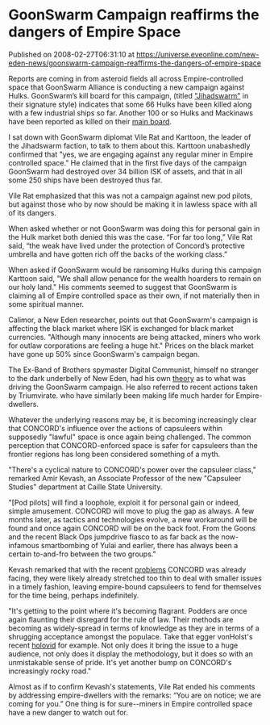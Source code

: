 # GoonSwarm Campaign reaffirms the dangers of Empire Space
Published on 2008-02-27T06:31:10 at https://universe.eveonline.com/new-eden-news/goonswarm-campaign-reaffirms-the-dangers-of-empire-space

Reports are coming in from asteroid fields all across Empire-controlled space that GoonSwarm Alliance is conducting a new campaign against Hulks. GoonSwarm’s kill board for this campaign, (titled ["Jihadswarm"](http://www.jihadswarm.com/) in their signature style) indicates that some 66 Hulks have been killed along with a few industrial ships so far. Another 100 or so Hulks and Mackinaws have been reported as killed on their [main board](http://killboard.goonfleet.com). 

I sat down with GoonSwarm diplomat Vile Rat and Karttoon, the leader of the Jihadswarm faction, to talk to them about this. Karttoon unabashedly confirmed that "yes, we are engaging against any regular miner in Empire controlled space." He claimed that in the first five days of the campaign GoonSwarm had destroyed over 34 billion ISK of assets, and that in all some 250 ships have been destroyed thus far. 

Vile Rat emphasized that this was not a campaign against new pod pilots, but against those who by now should be making it in lawless space with all of its dangers. 

When asked whether or not GoonSwarm was doing this for personal gain in the Hulk market both denied this was the case. “For far too long,” Vile Rat said, “the weak have lived under the protection of Concord’s protective umbrella and have gotten rich off the backs of the working class.” 

When asked if GoonSwarm would be ransoming Hulks during this campaign Karttoon said, "We shall allow penance for the wealth hoarders to remain on our holy land." His comments seemed to suggest that GoonSwarm is claiming all of Empire controlled space as their own, if not materially then in some spiritual manner. 

Calimor, a New Eden researcher, points out that GoonSwarm's campaign is affecting the black market where ISK is exchanged for black market currencies. "Although many innocents are being attacked, miners who work for outlaw corporations are feeling a huge hit." Prices on the black market have gone up 50% since GoonSwarm's campaign began. 

The Ex-Band of Brothers spymaster Digital Communist, himself no stranger to the dark underbelly of New Eden, had his own [theory](http://myeve.eve-online.com/ingameboard.asp?a=topic&threadID=713297) as to what was driving the GoonSwarm campaign. He also referred to recent actions taken by Triumvirate. who have similarly been making life much harder for Empire-dwellers.

Whatever the underlying reasons may be, it is becoming increasingly clear that CONCORD's influence over the actions of capsuleers within supposedly "lawful" space is once again being challenged. The common perception that CONCORD-enforced space is safer for capsuleers than the frontier regions has long been considered something of a myth. 

"There's a cyclical nature to CONCORD's power over the capsuleer class," remarked Amir Kevash, an Associate Professor of the new "Capsuleer Studies" department at Caille State University. 

"[Pod pilots] will find a loophole, exploit it for personal gain or indeed, simple amusement. CONCORD will move to plug the gap as always. A few months later, as tactics and technologies evolve, a new workaround will be found and once again CONCORD will be on the back foot. From the Goons and the recent Black Ops jumpdrive fiasco to as far back as the now-infamous smartbombing of Yulai and earlier, there has always been a certain to-and-fro between the two groups."

Kevash remarked that with the recent [problems](http://myeve.eve-online.com/news.asp?a=single&nid=1808&tid=4) CONCORD was already facing, they were likely already stretched too thin to deal with smaller issues in a timely fashion, leaving empire-bound capsuleers to fend for themselves for the time being, perhaps indefinitely. 

"It's getting to the point where it's becoming flagrant. Podders are once again flaunting their disregard for the rule of law. Their methods are becoming as widely-spread in terms of knowledge as they are in terms of a shrugging acceptance amongst the populace. Take that egger vonHolst's recent [holovid](http://myeve.eve-online.com/ingameboard.asp?a=topic&threadID=708473) for example. Not only does it bring the issue to a huge audience, not only does it display the methodology, but it does so with an unmistakable sense of pride. It's yet another bump on CONCORD's increasingly rocky road." 

Almost as if to confirm Kevash's statements, Vile Rat ended his comments by addressing empire-dwellers with the remarks: “You are on notice; we are coming for you.” One thing is for sure--miners in Empire controlled space have a new danger to watch out for.
